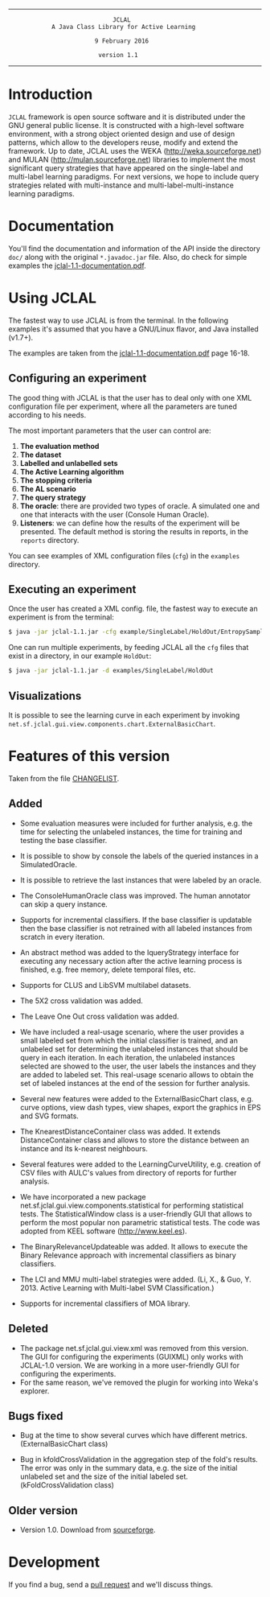 ***
                                 JCLAL
                A Java Class Library for Active Learning

                            9 February 2016

                             version 1.1

***

# Introduction

`JCLAL` framework is open source software and it is distributed under the GNU general public license. It is constructed with a high-level software environment, with a strong object oriented design and use of design patterns, which allow to the developers reuse, modify and extend the framework. Up to date, JCLAL uses the WEKA (http://weka.sourceforge.net) and MULAN (http://mulan.sourceforge.net) libraries to implement the most significant query strategies that have appeared on the single-label and multi-label learning paradigms. For next versions, we hope to include query strategies related with multi-instance and multi-label-multi-instance learning paradigms.

# Documentation

You'll find the documentation and information of the API inside the directory `doc/` along with the original `*.javadoc.jar` file. Also, do check for simple examples the [jclal-1.1-documentation.pdf](https://github.com/mlliarm/JCLAL/blob/master/jclal-1.1-documentation.pdf).

# Using JCLAL

The fastest way to use JCLAL is from the terminal. In the following examples it's assumed that you have a GNU/Linux flavor, and Java installed (v1.7+).

The examples are taken from the [jclal-1.1-documentation.pdf](https://github.com/mlliarm/JCLAL/blob/master/jclal-1.1-documentation.pdf)
page 16-18.

## Configuring an experiment

The good thing with JCLAL is that the user has to deal only with one XML configuration file per experiment, where all the parameters are tuned according to his needs.

The most important parameters that the user can control are:

 1. **The evaluation method**
 2. **The dataset**
 3. **Labelled and unlabelled sets**
 4. **The Active Learning algorithm**
 5. **The stopping criteria**
 6. **The AL scenario**
 7. **The query strategy**
 8. **The oracle**: there are provided two types of oracle. A simulated one and one that interacts with the user (Console Human Oracle).
 9. **Listeners**: we can define how the results of the experiment will be presented. The default method is storing the results in reports, in the `reports` directory.
 
You can see examples of XML configuration files (`cfg`) in the `examples` directory.

## Executing an experiment

Once the user has created a XML config. file, the fastest way to execute an experiment is from the terminal: 

```sh
$ java -jar jclal-1.1.jar -cfg example/SingleLabel/HoldOut/EntropySamplingQueryStrategy.cfg
```

One can run multiple experiments, by feeding JCLAL all the `cfg` files that exist in a directory, in our example `HoldOut`:

```sh
$ java -jar jclal-1.1.jar -d examples/SingleLabel/HoldOut
```

## Visualizations

It is possible to see the learning curve in each experiment by invoking `net.sf.jclal.gui.view.components.chart.ExternalBasicChart`.

# Features of this version

Taken from the file [CHANGELIST](https://github.com/mlliarm/JCLAL/blob/master/CHANGELIST).

## Added

- Some evaluation measures were included for further analysis, e.g. the time for selecting the unlabeled instances, the time for training and testing  the base classifier.

- It is possible to show by console the labels of the queried instances in a SimulatedOracle.

- It is possible to retrieve the last instances that were labeled by an oracle.

- The ConsoleHumanOracle class was improved. The human annotator can skip a query instance.

- Supports for incremental classifiers. If the base classifier is updatable then the base classifier is not retrained with all labeled instances from scratch in every iteration.

- An abstract method was added to the IqueryStrategy interface for executing any necessary action after the active learning process is finished, e.g. free memory, delete temporal files, etc.

- Supports for CLUS and LibSVM multilabel datasets.

- The 5X2 cross validation was added.

- The Leave One Out cross validation was added.

- We have included a real-usage scenario, where the user provides a small labeled set from which the initial classifier is trained, and an unlabeled set for determining the unlabeled instances that should be query in each iteration. In each iteration, the unlabeled instances selected are showed to the user, the user labels the instances and they are added to labeled set.  This real-usage scenario allows to obtain the set of labeled instances at the end of the session for further analysis.

- Several new features were added to the ExternalBasicChart class, e.g. curve options, view dash types, view shapes, export the graphics in EPS and SVG formats.

- The KnearestDistanceContainer class was added. It extends DistanceContainer class and allows to store the distance between an instance and its k-nearest neighbours.

- Several features were added to the LearningCurveUtility, e.g. creation of CSV files with AULC's values from directory of reports for further analysis.

- We have incorporated a new package net.sf.jclal.gui.view.components.statistical for performing statistical tests. The StatisticalWindow class is a user-friendly GUI that allows to perform the most popular non parametric statistical tests. The code was adopted from KEEL software (http://www.keel.es).

- The BinaryRelevanceUpdateable was added. It allows to execute the Binary Relevance approach with incremental classifiers as binary classifiers.

- The LCI and MMU multi-label strategies were added. (Li, X., & Guo, Y. 2013. Active Learning with Multi-label SVM Classification.)

- Supports for incremental classifiers of MOA library.

## Deleted

- The package net.sf.jclal.gui.view.xml was removed from this version. The GUI for configuring the experiments (GUIXML) only works with JCLAL-1.0 version. We are working in a more user-friendly GUI for configuring the experiments. 
- For the same reason, we've removed the plugin for working into Weka's explorer.

## Bugs fixed

- Bug at the time to show several curves which have different metrics. (ExternalBasicChart class)

- Bug in kfoldCrossValidation in the aggregation step of the fold's results. The error was only in the summary data, e.g. the size of the initial unlabeled set and the size of the initial labeled set. (kFoldCrossValidation class)

## Older version

* Version 1.0. Download from [sourceforge](https://sourceforge.net/projects/jclal/files/jclal-1.0/).

# Development

If you find a bug, send a [pull request](https://yangsu.github.io/pull-request-tutorial/) and we'll discuss things.
